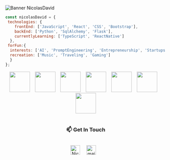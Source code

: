 
![Banner NicolasDavid](https://user-images.githubusercontent.com/116603604/219530412-9cac266a-6279-476b-823b-88db99878c17.png)
```javascript
const nicolasDavid = {
 technologies: {
    frontEnd: ['JavaScript', 'React', 'CSS', 'Bootstrap'],
    backEnd: ['Python', 'SqlAlchemy', 'Flask'],
    currentlyLearning: ['TypeScript', 'ReactNative']
  },
 forFun:{
  interests: ['AI', 'PromptEngineering', 'Entrepreneurship', 'Startups', 'Astronomy', 'Science'],
  recreation: ['Music', 'Traveling', 'Gaming']
  }
};
```
<div align="center" dir="auto">
<img height="64px" src="https://cdn.svgporn.com/logos/javascript.svg">&nbsp;&nbsp;&nbsp;&nbsp;<img height="64px" src="https://cdn.svgporn.com/logos/python.svg">&nbsp;&nbsp;&nbsp;&nbsp;<img height="64px" src="https://cdn.svgporn.com/logos/react.svg">&nbsp;&nbsp;&nbsp;&nbsp;<img height="64px" src="https://cdn.svgporn.com/logos/visual-studio-code.svg">&nbsp;&nbsp;&nbsp;&nbsp;<img height="64px" src="https://cdn.svgporn.com/logos/firebase.svg">&nbsp;&nbsp;&nbsp;&nbsp;<img height="64px" src="https://cdn.svgporn.com/logos/bootstrap.svg">&nbsp;&nbsp;&nbsp;&nbsp;<img height="64px" src="https://cdn.svgporn.com/logos/git-icon.svg">
</div>

<br>
<h3 align="center">📫 Get In Touch</h3>
<br>
<div align="center">
<a href="https://www.linkedin.com/in/nicolasdavidlopez/"><img src="https://www.vectorlogo.zone/logos/linkedin/linkedin-icon.svg" width="30px" alt="Nicolas David linkedin"></a>
&nbsp; &nbsp;
<a href="mailto:nicolasdl99@gmail.com"><img src="https://www.vectorlogo.zone/logos/gmail/gmail-icon.svg" width="30px" alt="mail"></a> 
&nbsp; &nbsp;
</div>
